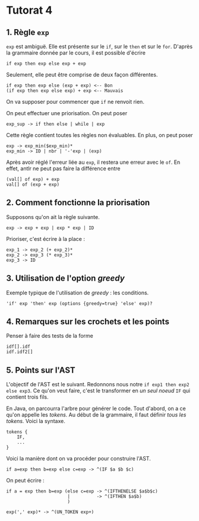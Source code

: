 # Tutorat 4

## 1. Règle `exp`

`exp` est ambiguë. Elle est présente sur le `if`, sur le `then` et sur le `for`. D'après la grammaire donnée par le cours, il est possible d'écrire

```tige
if exp then exp else exp + exp
```

Seulement, elle peut être comprise de deux façon différentes.

```tig
if exp then exp else (exp + exp) <-- Bon
(if exp then exp else exp) + exp <-- Mauvais
```

On va supposer pour commencer que `if` ne renvoit rien.

On peut effectuer une priorisation. On peut poser

```antlr
exp_sup -> if then else | while | exp
```

Cette règle contient toutes les règles non évaluables. En plus, on peut poser

```antlr
exp -> exp_min($exp_min)*
exp_min -> ID | nbr | '-'exp | (exp) 
```

Après avoir réglé l'erreur liée au `exp`, il restera une erreur avec le `of`. En effet, antlr ne peut pas faire la différence entre



```
(val[] of exp) + exp
val[] of (exp + exp)
```



## 2. Comment fonctionne la priorisation

Supposons qu'on ait la règle suivante.

```
exp -> exp + exp | exp * exp | ID
```

Prioriser, c'est écrire à la place :

```antl
exp_1 -> exp_2 (+ exp_2)*
exp_2 -> exp_3 (* exp_3)*
exp_3 -> ID
```

## 3. Utilisation de l'option *greedy*

Exemple typique de l'utilisation de *greedy* : les conditions.

```antl
'if' exp 'then' exp (options {greedy=true} 'else' exp)?
```

## 4. Remarques sur les crochets et les points

Penser à faire des tests de la forme

```tige
idf[].idf
idf.idf2[]
```

## 5. Points sur l'AST

L'objectif de l'AST est le suivant. Redonnons nous notre `if exp1 then exp2 else exp3`. Ce qu'on veut faire, c'est le transformer en *un seul noeud* `IF` qui contient trois fils.

En Java, on parcourra l'arbre pour générer le code. Tout d'abord, on a ce qu'on appelle les *tokens*. Au début de la grammaire, il faut définir *tous les tokens.* Voici la syntaxe.

```
tokens {
    IF,
    ...
}
```

Voici la manière dont on va procéder pour construire l'AST.

```antl
if a=exp then b=exp else c=exp -> ^(IF $a $b $c)
```

On peut écrire :

```antl
if a = exp then b=exp (else c=exp -> ^(IFTHENELSE $a$b$c)
                       |          -> ^(IFTHEN $a$b)
                       )
```

```
exp(',' exp)* -> ^(UN_TOKEN exp+)
```

